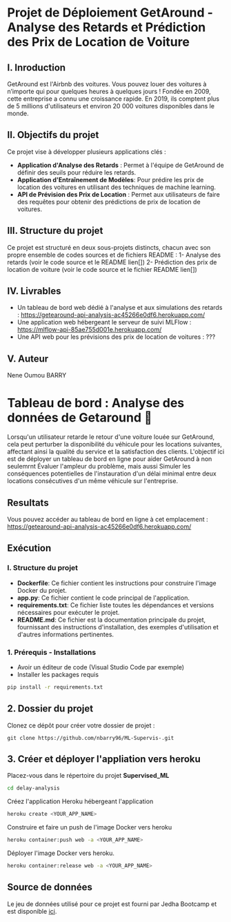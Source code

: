 # Projet de Déploiement GetAround - Analyse des Retards et Prédiction des Prix de Location de Voiture
## I. Inroduction
GetAround est l'Airbnb des voitures. Vous pouvez louer des voitures à n’importe qui pour quelques heures à quelques jours ! Fondée en 2009, cette entreprise a connu une croissance rapide. En 2019, ils comptent plus de 5 millions d'utilisateurs et environ 20 000 voitures disponibles dans le monde.

## II. Objectifs du projet
Ce projet vise à développer plusieurs applications clés :
- **Application d'Analyse des Retards** : Permet à l'équipe de GetAround de définir des seuils pour réduire les retards.
- **Application d'Entraînement de Modèles**: Pour prédire les prix de location des voitures en utilisant des techniques de machine learning.
- **API de Prévision des Prix de Location** : Permet aux utilisateurs de faire des requêtes pour obtenir des prédictions de prix de location de voitures.
## III. Structure du projet
Ce projet est structuré en deux sous-projets distincts, chacun avec son propre ensemble de codes sources et de fichiers README :
1- Analyse des retards (voir le code source et le README lien[])
2- Prédiction des prix de location de voiture (voir le code source et le fichier README lien[])

## IV. Livrables
- Un tableau de bord web dédié à l'analyse et aux simulations des retards : https://getearound-api-analysis-ac45266e0df6.herokuapp.com/
- Une application web hébergeant le serveur de suivi MLFlow : https://mlflow-api-85ae755d001e.herokuapp.com/
- Une API web pour les prévisions des prix de location de voitures : ???

## V. Auteur
Nene Oumou BARRY

# Tableau de bord : Analyse des données de Getaround 🚗

Lorsqu'un utilisateur retarde le retour d'une voiture louée sur GetAround, cela peut perturber la disponibilité du véhicule pour les locations suivantes, affectant ainsi la qualité du service et la satisfaction des clients. L'objectif ici est de déployer un tableau de bord en ligne pour aider GetAround à  non seulemrnt Évaluer l'ampleur du problème, mais aussi Simuler les conséquences potentielles de l'instauration d'un délai minimal entre deux locations consécutives d'un même véhicule sur l'entreprise. 

## Resultats
Vous pouvez accéder au tableau de bord en ligne à cet emplacement : https://getearound-api-analysis-ac45266e0df6.herokuapp.com/

## Exécution
### I. Structure du projet
- **Dockerfile**: Ce fichier contient les instructions pour construire l'image Docker du projet.
- **app.py**: Ce fichier contient le code principal de l'application.
- **requirements.txt**: Ce fichier liste toutes les dépendances et versions nécessaires pour exécuter le projet.
- **README.md**: Ce fichier est la documentation principale du projet, fournissant des instructions d'installation, des exemples d'utilisation et d'autres informations pertinentes.

### 1. Prérequis - Installations
* Avoir un éditeur de code (Visual Studio Code par exemple)
* Installer les packages requis
```bash
pip install -r requirements.txt
```
## 2. Dossier du projet
Clonez ce dépôt pour créer votre dossier de projet :

`git clone https://github.com/nbarry96/ML-Supervis-.git`

## 3. Créer et déployer l'appliation vers heroku

Placez-vous dans le répertoire du projet **Supervised_ML** 

```bash
cd delay-analysis
```

Créez l'application Heroku hébergeant l'application
```bash
heroku create <YOUR_APP_NAME>
```
Construire et faire un push de l'image Docker vers heroku
```bash
heroku container:push web -a <YOUR_APP_NAME>
```
Déployer l'image Docker vers heroku.
```bash
heroku container:release web -a <YOUR_APP_NAME>
```

## Source de données
Le jeu de données utilisé pour ce projet est fourni par Jedha Bootcamp et est disponible [ici](https://full-stack-assets.s3.eu-west-3.amazonaws.com/Deployment/get_around_delay_analysis.xlsx).

